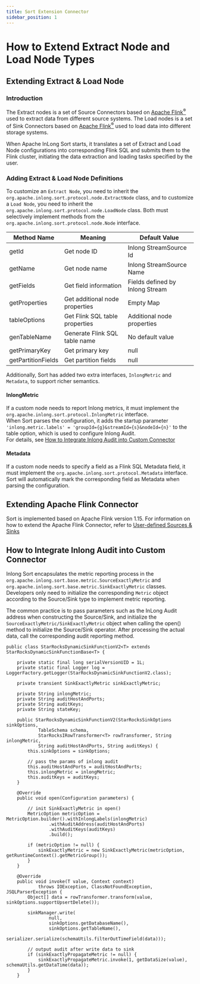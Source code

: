 ```yaml
---
title: Sort Extension Connector
sidebar_position: 1
---
```


# How to Extend Extract Node and Load Node Types

## Extending Extract & Load Node

### Introduction

The Extract nodes is a set of Source Connectors based on <a href="https://flink.apache.org/">Apache Flink<sup>®</sup></a> used to extract data from different source systems.
The Load nodes is a set of Sink Connectors based on <a href="https://flink.apache.org/">Apache Flink<sup>®</sup></a> used to load data into different storage systems.

When Apache InLong Sort starts, it translates a set of Extract and Load Node configurations into corresponding Flink SQL and submits them to the Flink cluster, initiating the data extraction and loading tasks specified by the user.

### Adding Extract & Load Node Definitions

To customize an `Extract Node`, you need to inherit the `org.apache.inlong.sort.protocol.node.ExtractNode` class, and to customize a `Load Node`, you need to inherit the `org.apache.inlong.sort.protocol.node.LoadNode` class. Both must selectively implement methods from the `org.apache.inlong.sort.protocol.node.Node` interface.

| Method Name | Meaning | Default Value |
|--------------------|------------------|--------------------------|
| getId              | Get node ID           | Inlong StreamSource Id   |
| getName            | Get node name            | Inlong StreamSource Name |
| getFields          | Get field information           | Fields defined by Inlong Stream      |
| getProperties      | Get additional node properties         | Empty Map                    |
| tableOptions       | Get Flink SQL table properties | Additional node properties                   |
| genTableName       | Generate Flink SQL table name  | No default value                     |
| getPrimaryKey      | Get primary key             | null                     |
| getPartitionFields | Get partition fields           | null                     | 

Additionally, Sort has added two extra interfaces, `InlongMetric` and `Metadata`, to support richer semantics.

#### InlongMetric
If a custom node needs to report Inlong metrics, it must implement the `org.apache.inlong.sort.protocol.InlongMetric` interface.<br>
When Sort parses the configuration, it adds the startup parameter `'inlong.metric.labels' = 'groupId={g}&streamId={s}&nodeId={n}'` to the table option, which is used to configure Inlong Audit.<br>
For details, see [How to Integrate Inlong Audit into Custom Connector](#jump1)

#### Metadata
If a custom node needs to specify a field as a Flink SQL Metadata field, it must implement the `org.apache.inlong.sort.protocol.Metadata` interface.
Sort will automatically mark the corresponding field as Metadata when parsing the configuration.

## Extending Apache Flink Connector

Sort is implemented based on Apache Flink version 1.15. For information on how to extend the Apache Flink Connector, refer to <a href="https://nightlies.apache.org/flink/flink-docs-release-1.15/zh/docs/dev/table/sourcessinks/">User-defined Sources & Sinks</a>

## <span id="jump1">How to Integrate Inlong Audit into Custom Connector</span>
Inlong Sort encapsulates the metric reporting process in the `org.apache.inlong.sort.base.metric.SourceExactlyMetric` and `org.apache.inlong.sort.base.metric.SinkExactlyMetric` classes. Developers only need to initialize the corresponding `Metric` object according to the Source/Sink type to implement metric reporting.

The common practice is to pass parameters such as the InLong Audit address when constructing the Source/Sink, and initialize the `SourceExactlyMetric/SinkExactlyMetric` object when calling the open() method to initialize the Source/Sink operator. After processing the actual data, call the corresponding audit reporting method.

```
public class StarRocksDynamicSinkFunctionV2<T> extends StarRocksDynamicSinkFunctionBase<T> {

    private static final long serialVersionUID = 1L;
    private static final Logger log = LoggerFactory.getLogger(StarRocksDynamicSinkFunctionV2.class);

    private transient SinkExactlyMetric sinkExactlyMetric;

    private String inlongMetric;
    private String auditHostAndPorts;
    private String auditKeys;
    private String stateKey;

    public StarRocksDynamicSinkFunctionV2(StarRocksSinkOptions sinkOptions,
            TableSchema schema,
            StarRocksIRowTransformer<T> rowTransformer, String inlongMetric,
            String auditHostAndPorts, String auditKeys) {
        this.sinkOptions = sinkOptions;
        
        // pass the params of inlong audit
        this.auditHostAndPorts = auditHostAndPorts;
        this.inlongMetric = inlongMetric;
        this.auditKeys = auditKeys;
    }

    @Override
    public void open(Configuration parameters) {

        // init SinkExactlyMetric in open()
        MetricOption metricOption = MetricOption.builder().withInlongLabels(inlongMetric)
                .withAuditAddress(auditHostAndPorts)
                .withAuditKeys(auditKeys)
                .build();

        if (metricOption != null) {
            sinkExactlyMetric = new SinkExactlyMetric(metricOption, getRuntimeContext().getMetricGroup());
        }
    }
    
    @Override
    public void invoke(T value, Context context)
            throws IOException, ClassNotFoundException, JSQLParserException {
        Object[] data = rowTransformer.transform(value, sinkOptions.supportUpsertDelete());

        sinkManager.write(
                null,
                sinkOptions.getDatabaseName(),
                sinkOptions.getTableName(),
                serializer.serialize(schemaUtils.filterOutTimeField(data)));

        // output audit after write data to sink
        if (sinkExactlyPropagateMetric != null) {
            sinkExactlyPropagateMetric.invoke(1, getDataSize(value), schemaUtils.getDataTime(data));
        }
    }
```

